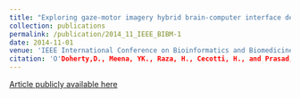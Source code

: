 ```yaml
---
title: "Exploring gaze-motor imagery hybrid brain-computer interface design."
collection: publications
permalink: /publication/2014_11_IEEE_BIBM-1
date: 2014-11-01
venue: 'IEEE International Conference on Bioinformatics and Biomedicine (BIBM), 2014'
citation: 'O'Doherty,D., Meena, YK., Raza, H., Cecotti, H., and Prasad, G. (2014). &quot;Exploring gaze-motor imagery hybrid brain-computer interface design.&quot; <i>IEEE-BIBM-2014</i>. 1(1).'
---
```


[Article publicly available here](https://ieeexplore.ieee.org/document/6999180/)